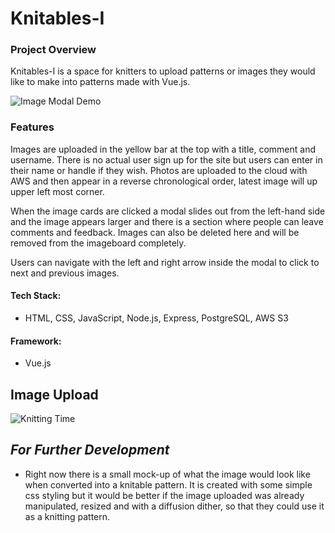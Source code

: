 # Knitables-I

### Project Overview

Knitables-I is a space for knitters to upload patterns or images they would like to make into patterns made with Vue.js.

![](https://github.com/jackrandol/knitables-imageboard/blob/master/ModalTour.gif "Image Modal Demo")

### Features

Images are uploaded in the yellow bar at the top with a title, comment and username. There is no actual user sign up for the site but users can enter in their name or handle if they wish. Photos are uploaded to the cloud with AWS and then appear in a reverse chronological order, latest image will up upper left most corner.

When the image cards are clicked a modal slides out from the left-hand side and the image appears larger and there is a section where people can leave comments and feedback. Images can also be deleted here and will be removed from the imageboard completely.

Users can navigate with the left and right arrow inside the modal to click to next and previous images.

#### Tech Stack:

- HTML, CSS, JavaScript, Node.js, Express, PostgreSQL, AWS S3

#### Framework:

- Vue.js

## Image Upload

![](https://github.com/jackrandol/knitables-II/blob/master/KnittingProcess.gif "Knitting Time")

## _For Further Development_

- Right now there is a small mock-up of what the image would look like when converted into a knitable pattern. It is created with some simple css styling but it would be better if the image uploaded was already manipulated, resized and with a diffusion dither, so that they could use it as a knitting pattern.
